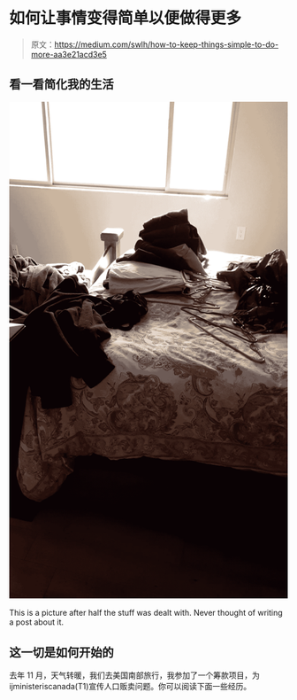 # 如何让事情变得简单以便做得更多

> 原文：<https://medium.com/swlh/how-to-keep-things-simple-to-do-more-aa3e21acd3e5>

## 看一看简化我的生活

![](img/050f69e84c14f8b38dcfe2a9438f1770.png)

This is a picture after half the stuff was dealt with. Never thought of writing a post about it.

## 这一切是如何开始的

去年 11 月，天气转暖，我们去美国南部旅行，我参加了一个筹款项目，为 ijministeriscanada(T1)宣传人口贩卖问题。你可以阅读下面一些经历。